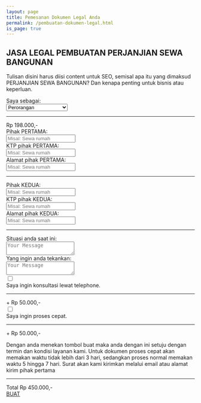 ```yaml
---
layout: page
title: Pemesanan Dokumen Legal Anda
permalink: /pembuatan-dokumen-legal.html
is_page: true
---
```


<section class="first-child">
  <div class="container">
    <div class="row">
      <div class="col-md-8">
        <h1><strong>JASA LEGAL PEMBUATAN PERJANJIAN SEWA BANGUNAN</strong></h1>
        <p class="lead">
          Tulisan disini harus diisi content untuk SEO, semisal apa itu yang dimaksud PERJANJIAN SEWA BANGUNAN? Dan kenapa penting untuk bisnis atau keperluan.</p>
      </div>
    </div>

  </div>
</section>
      
<section id="checkout">	
  <div class="container">
    <div class="row">
      <div class="col-md-10">
        <form>
          <label>Saya sebagai: </label>
          <div class="inputs-wrapper">
            <select>
              <option value="volvo">Perorangan</option>
              <option value="saab">Instansi / Badan Hukum</option>
            </select>
          </div>
          <div class="subprice">
            <hr class="a1" />
            <span class="a2">Rp 198.000,-</span>
          </div>
          <label>Pihak PERTAMA: </label>
          <div class="inputs-wrapper">
            <input class="validate-required" type="text" placeholder="Misal: Sewa rumah" name="jasa" onfocus="this.placeholder = ''" onblur="this.placeholder = 'Misal: Sewa rumah'">
          </div>
          <label>KTP pihak PERTAMA: </label>
          <div class="inputs-wrapper">
            <input class="validate-required" type="text" placeholder="Misal: Sewa rumah" name="jasa" onfocus="this.placeholder = ''" onblur="this.placeholder = 'Misal: Sewa rumah'">
          </div>
          <label>Alamat pihak PERTAMA: </label>
          <div class="inputs-wrapper">
            <input class="validate-required" type="text" placeholder="Misal: Sewa rumah" name="jasa" onfocus="this.placeholder = ''" onblur="this.placeholder = 'Misal: Sewa rumah'">
          </div>
          <hr/>
          <label>Pihak KEDUA: </label>
          <div class="inputs-wrapper">
            <input class="validate-required" type="text" placeholder="Misal: Sewa rumah" name="jasa" onfocus="this.placeholder = ''" onblur="this.placeholder = 'Misal: Sewa rumah'">
          </div>
          <label>KTP pihak KEDUA: </label>
          <div class="inputs-wrapper">
            <input class="validate-required" type="text" placeholder="Misal: Sewa rumah" name="jasa" onfocus="this.placeholder = ''" onblur="this.placeholder = 'Misal: Sewa rumah'">
          </div>
          <label>Alamat pihak KEDUA: </label>
          <div class="inputs-wrapper">
            <input class="validate-required" type="text" placeholder="Misal: Sewa rumah" name="jasa" onfocus="this.placeholder = ''" onblur="this.placeholder = 'Misal: Sewa rumah'">
          </div>
          <hr/>
          <label>Situasi anda saat ini: </label>
          <div class="inputs-wrapper">
            <textarea class="form-message validate-required" name="message" placeholder="Your Message"></textarea>
          </div>
          <label>Yang ingin anda tekankan: </label>
          <div class="inputs-wrapper">
            <textarea class="form-message validate-required" name="message" placeholder="Your Message"></textarea>
          </div>
          <div>
            <div class="cbox">
              <input type="checkbox" value="1" id="checkboxFiveInput" name="" /> <label for="checkboxFiveInput"> </label >
            </div>
            <label> Saya ingin konsultasi lewat telephone.</label>
          </div>
          <div class="subprice">
            <hr class="a1" />
            <span class="a2">+ Rp 50.000,-</span>
          </div>
          <div>
            <div class="cbox">
              <input type="checkbox" value="1" id="checkboxFiveInput" name="" /> <label for="checkboxFiveInput"> </label >
            </div>
            <label> Saya ingin proses cepat.</label>
          </div>
          <div class="subprice">
            <hr class="a1" />
            <span class="a2">+ Rp 50.000,-</span>
          </div>
          <p>Dengan anda menekan tombol buat maka anda dengan ini setuju dengan termin dan kondisi layanan kami. Untuk dokumen proses cepat akan memakan waktu tidak lebih dari 3 hari, sedangkan proses normal memakan waktu 5 hingga 7 hari. Surat akan kami kirimkan melalui email atau alamat kirim pihak pertama</p>
          <div class="subprice">
            <hr class="a1" />
            <span class="a2">Total Rp 450.000,-</span>
          </div>
          <a href="#" class="btn btn-primary btn-filled">BUAT</a>
        </form>
      </div>
      <!--<div class="col-md-4">
        <table>
          <tr>
            <td>JASA LEGAL</td>
            <td>: Rp 198.000</td>
          </tr>
          <tr>
            <td>+ EKSPRESS</td>
            <td>: Rp 100.000</td>
          </tr>
          <tr>
            <td>+ KONSUKTASI</td>
            <td>: Rp 100.000</td>
          </tr>
          <tr>
            <td>TOTAL</td>
            <td>: Rp 450.000</td>
          </tr>
        </table>
      </div>-->
    </div>
  </div>
</section>  
